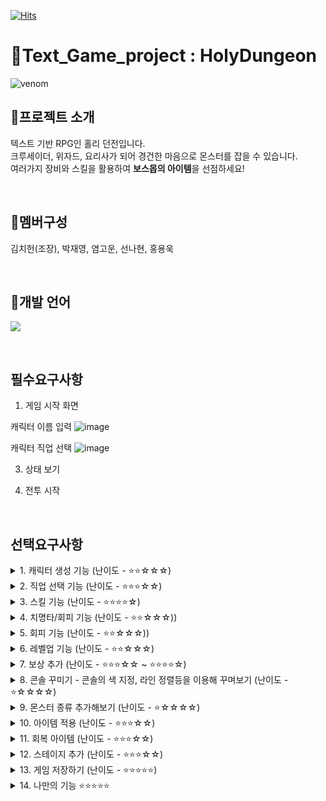 [![Hits](https://hits.seeyoufarm.com/api/count/incr/badge.svg?url=https%3A%2F%2Fgithub.com%2FchoneyKim%2FSpartaDungeon%2Fhit-counter&count_bg=%2379C83D&title_bg=%23555555&icon=&icon_color=%23E7E7E7&title=hits&edge_flat=false)](https://hits.seeyoufarm.com)

# :crown:Text_Game_project : HolyDungeon
![venom](https://capsule-render.vercel.app/api?type=venom&height=200&text=Holy%20Dungeon.&fontSize=70&color=0:8871e5,100:b678c4&stroke=b678c4)



## :statue_of_liberty:프로젝트 소개
텍스트 기반 RPG인 홀리 던전입니다. <br>
크루세이더, 위자드, 요리사가 되어 경건한 마음으로 몬스터를 잡을 수 있습니다.
<br>
여러가지 장비와 스킬을 활용하여 **보스몹의 아이템**을 선점하세요!

<br>

## :hatching_chick:멤버구성
김치헌(조장), 박재영, 염고운, 선나현, 홍용욱

<br>

## :notebook_with_decorative_cover:개발 언어
<img src="https://img.shields.io/badge/c%23-%23239120.svg?style=for-the-badge&logo=c-sharp&logoColor=white"/>
</p>
<br>

## 필수요구사항

1. 게임 시작 화면


캐릭터 이름 입력
![image](https://github.com/choneyKim/SpartaDungeon/assets/30296431/1122e660-aafe-4617-b328-37351835165a)

캐릭터 직업 선택
![image](https://github.com/choneyKim/SpartaDungeon/assets/30296431/98e34a13-9075-4fc3-90bf-9f67901698f1)


3. 상태 보기

4. 전투 시작

<br>

## 선택요구사항


<details>
  <summary> 1. 캐릭터 생성 기능 (난이도 - ⭐⭐☆☆☆)</summary>
  <!-- 내용 -->
    
    - 시작화면에서 플레이어 Name을 입력하고, 직업을 선택하는 기능을 추가
    
</details>
    

<details>
  <summary> 2. 직업 선택 기능 (난이도 - ⭐⭐⭐☆☆) </summary>
  <!-- 내용 -->
    
     - 크루세이더 / 위자드 / 쉐프  3가지 직업
    
     - 직업별 기본스탯을 다르게 설정
    
     - 직업별 스킬(단일스킬 3개, 전체스킬1개) 설정

</details>

    

<details>
  <summary> 3. 스킬 기능  (난이도 - ⭐⭐⭐⭐☆)</summary>
  <!-- 내용 -->

     - 캐릭터별 차등 MP 부여
     
     - 스킬 사용 시 회피불가
    
     - 직업 특성에 맞는 개성있는 스킬 추가
     
</details>


    

<details>
  <summary> 4. 치명타/회피 기능  (난이도 - ⭐⭐☆☆☆))</summary>
  <!-- 내용 -->
    
     - 치명타 회피 확률 각각 15%
     - 치명타시 160%의 데미지
     
</details>


<details>
  <summary> 5. 회피 기능  (난이도 - ⭐⭐☆☆☆))</summary>
  <!-- 내용 -->
    
     - 15% 확률
     - 스킬은 회피할 수 없습니다
     
</details>



<details>
  <summary> 6. 레벨업 기능  (난이도 - ⭐⭐☆☆☆) </summary>
  <!-- 내용 -->
    
     - 몬스터 레벨당 경험치 획득
    
     - 레벨1당  공격력0.5/ 방어력1/ 체력 마나 10/ 필요 경험치1.5배
     
</details>

    


<details>
  <summary> 7. 보상 추가 (난이도 - ⭐⭐⭐☆☆ ~ ⭐⭐⭐⭐☆) </summary>
  <!-- 내용 -->

    **Stage Clear**
    
     - 몬스터 처치 시 Drop Table에서 확률로 아이템 획득 가능
    
     - 포션 4종 중 1개 랜덤으로 획득가능
    
    **Stage Fail**
    
     - 경험치 10% 감소 후 체력 100%로 부활
    
     - Stage 1감소


</details>




<details>
  <summary> 8. 콘솔 꾸미기 -  콘솔의 색 지정, 라인 정렬등을 이용해 꾸며보기 (난이도 - ⭐☆☆☆☆) </summary>
  <!-- 내용 -->
    
     - 상점 아이템 라인 정렬기능
    
     - 게임 시작화면 이미지 구성

     - 포션 구매 버튼 색깔 적용
     
</details>

 
<details>
  <summary> 9. 몬스터 종류 추가해보기 (난이도 - ⭐☆☆☆☆)</summary>
  <!-- 내용 -->
    
     - 팀원 별 특색을 살려 보스몬스터로 추가
    
     - 일반 몬스터 2종 추가
     
</details>

<details>
  <summary> 10. 아이템 적용  (난이도 - ⭐⭐⭐☆☆)</summary>
  <!-- 내용 -->

     - 인벤토리 기능 추가
     
     - 팀원 별 특색을 살려 보스몬스터 아이템 추가
    
     - 일반 몬스터 2종 추가

</details>


<details>
  <summary> 11. 회복 아이템  (난이도 - ⭐⭐⭐☆☆)</summary>
  <!-- 내용 -->

     - HP, MP 포션 4개 추가
     
     - 상점에서 포션 구매
    
     - 던전 입장 전 포션 사용 가능

     -  몬스터 제거시 보상으로 포션 아이템 획득 가능

     - 최대 HP, MP 보다 높게 회복 안됨

     - 보유 포션 표시

</details>
    

<details>
  <summary> 12. 스테이지 추가  (난이도 - ⭐⭐⭐☆☆)</summary>
  <!-- 내용 -->

     - 일반스테이지와 보스 스테이지로 나누어져 있음
     
     - 5, 10, 15, 20 마다 보스 출현

</details>


<details>
  <summary> 13. 게임 저장하기  (난이도 - ⭐⭐⭐⭐⭐)</summary>
  <!-- 내용 -->

     - 저장 가능 기능
     
</details>


<details>
  <summary> 14. 나만의 기능  ⭐⭐⭐⭐⭐</summary>
  <!-- 내용 -->


     - 방어 기능 추가 - 한턴을 방어하며 MP를 회복한다

     - 공격 방어 성공시 MP 10 회복, 데미지 50% 경감

     - 방어 실패시 모든 데미지를 받지만  MP 5 회복  

     - 보스 몬스터 추가

     - 보스 스킬 추가

     - 보스 아이템 추가
     

</details>
    
